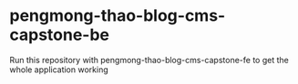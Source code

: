 # pengmong-thao-blog-cms-capstone-be

Run this repository with pengmong-thao-blog-cms-capstone-fe to get the whole application working
